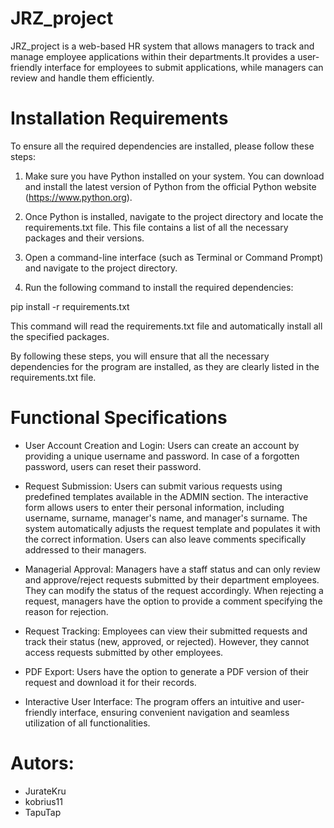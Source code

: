# JRZ_project

JRZ_project is a web-based HR system that allows managers to track and manage employee applications within their departments.It provides a user-friendly interface for employees to submit applications, while managers can review and handle them efficiently.

# Installation Requirements

To ensure all the required dependencies are installed, please follow these steps:

1. Make sure you have Python installed on your system. You can download and install the latest version of Python from the official Python website (https://www.python.org).

2. Once Python is installed, navigate to the project directory and locate the requirements.txt file. This file contains a list of all the necessary packages and their versions.

3. Open a command-line interface (such as Terminal or Command Prompt) and navigate to the project directory.

4. Run the following command to install the required dependencies:

pip install -r requirements.txt


This command will read the requirements.txt file and automatically install all the specified packages.

By following these steps, you will ensure that all the necessary dependencies for the program are installed, as they are clearly listed in the requirements.txt file.

# Functional Specifications

* User Account Creation and Login: Users can create an account by providing a unique username and password. In case of a forgotten password, users can reset their password.

* Request Submission: Users can submit various requests using predefined templates available in the ADMIN section. The interactive form allows users to enter their personal information, including username, surname, manager's name, and manager's surname. The system automatically adjusts the request template and populates it with the correct information. Users can also leave comments specifically addressed to their managers.


* Managerial Approval: Managers have a staff status and can only review and approve/reject requests submitted by their department employees. They can modify the status of the request accordingly. When rejecting a request, managers have the option to provide a comment specifying the reason for rejection.

* Request Tracking: Employees can view their submitted requests and track their status (new, approved, or rejected). However, they cannot access requests submitted by other employees.

* PDF Export: Users have the option to generate a PDF version of their request and download it for their records.

* Interactive User Interface: The program offers an intuitive and user-friendly interface, ensuring convenient navigation and seamless utilization of all functionalities.

# Autors:

* JurateKru
* kobrius11
* TapuTap
